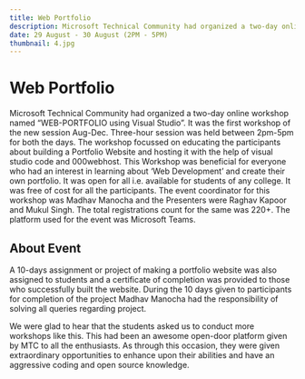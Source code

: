 ```yaml
---
title: Web Portfolio
description: Microsoft Technical Community had organized a two-day online workshop named “WEB-PORTFOLIO using Visual Studio”. It was the first workshop of the new session Aug-Dec. Three-hour session was held between 2pm-5pm for both the days. The workshop focussed on educating the participants about building a Portfolio Website and hosting it with the help of visual studio code and 000webhost. This Workshop was beneficial for everyone who had an interest in learning about ‘Web Development’ and create their own portfolio. It was open for all i.e. available for students of any college. It was free of cost for all the participants. The event coordinator for this workshop was Madhav Manocha and the Presenters were Raghav Kapoor and Mukul Singh. The total registrations count for the same was 220+. The platform used for the event was Microsoft Teams.
date: 29 August - 30 August (2PM - 5PM)
thumbnail: 4.jpg
---
```


# Web Portfolio

Microsoft Technical Community had organized a two-day online workshop named “WEB-PORTFOLIO using Visual Studio”. It was the first workshop of the new session Aug-Dec. Three-hour session was held between 2pm-5pm for both the days. The workshop focussed on educating the participants about building a Portfolio Website and hosting it with the help of visual studio code and 000webhost. This Workshop was beneficial for everyone who had an interest in learning about ‘Web Development’ and create their own portfolio. It was open for all i.e. available for students of any college. It was free of cost for all the participants. The event coordinator for this workshop was Madhav Manocha and the Presenters were Raghav Kapoor and Mukul Singh. The total registrations count for the same was 220+. The platform used for the event was Microsoft Teams.

## About Event

A 10-days assignment or project of making a portfolio website was also assigned to students and a certificate of completion was provided to those who successfully built the website. During the 10 days given to participants for completion of the project Madhav Manocha had the responsibility of solving all queries regarding project.

We were glad to hear that the students asked us to conduct more workshops like this. This had been an awesome open-door platform given by MTC to all the enthusiasts. As through this occasion, they were given extraordinary opportunities to enhance upon their abilities and have an aggressive coding and open source knowledge.
